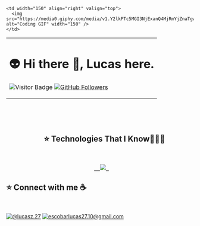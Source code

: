 <table width="100%">
  <tr>
    <td valign="top">
      <h1>👽 Hi there 👋, Lucas here.</h1>
      <p>
        <img src="https://visitor-badge.laobi.icu/badge?page_id=Lucasz-py.repoName" alt="Visitor Badge" />
        <a href="https://github.com/Lucasz-py?tab=followers">
          <img src="https://img.shields.io/github/followers/Lucasz-py.svg?style=social&label=Follow" alt="GitHub Followers"/>
        </a>
      </p>
    </td>
    
    <td width="150" align="right" valign="top">
      <img src="https://media0.giphy.com/media/v1.Y2lkPTc5MGI3NjExanQ4MjRmYjZnaTgwNjcyZ3Z3aXYwbnoyd2h6aWNpbTNmY3kybnp3MiZlcD12MV9pbnRlcm5hbF9naWZfYnlfaWQmY3Q9Zw/Ozf4qM5aX1qUqwtmFF/giphy.gif" alt="Coding GIF" width="150" />
    </td>
  </tr>
</table>

<div id="user-content-toc">
  <ul align="center">
    <summary><h2 style="display: inline-block">⭐ Technologies That I Know👨🏻‍💻</h2></summary>
  </ul>
</div>
<p align="center">
  <a href="https://skillicons.dev">
    <img src="https://skillicons.dev/icons?i=react,js,ts,java,c,html,css,py,git,discord,github" />
  </a>
</p>

## ⭐ Connect with me ☕ 

<br>

[![@lucasz.27](https://img.icons8.com/fluency/48/000000/instagram-new.png "@lucasz.27")](https://www.instagram.com/lucasz.27/) [![escobarlucas27.10@gmail.com](https://img.icons8.com/fluency/48/000000/apple-mail.png "escobarlucas27.10@gmail.com")](mailto:escobarlucas27.10@gmail.com)

<br>
